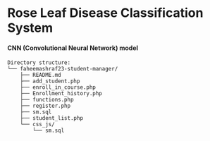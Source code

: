 
# Rose Leaf Disease Classification System
#### CNN (Convolutional Neural Network) model

```http
Directory structure:
└── faheemashraf23-student-manager/
    ├── README.md
    ├── add_student.php
    ├── enroll_in_course.php
    ├── Enrollment_history.php
    ├── functions.php
    ├── register.php
    ├── sm.sql
    ├── student_list.php
    └── css_js/
        └── sm.sql
 
```
